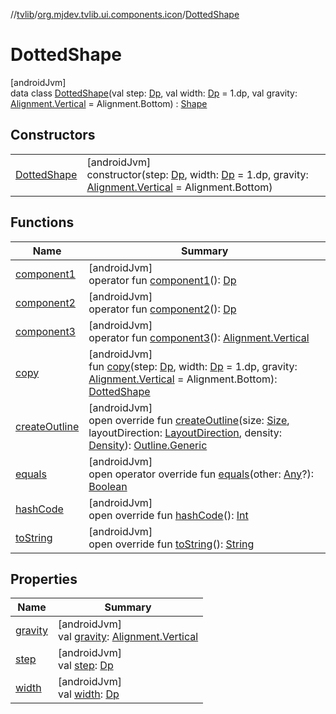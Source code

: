 //[tvlib](../../../index.md)/[org.mjdev.tvlib.ui.components.icon](../index.md)/[DottedShape](index.md)

# DottedShape

[androidJvm]\
data class [DottedShape](index.md)(val step: [Dp](https://developer.android.com/reference/kotlin/androidx/compose/ui/unit/Dp.html), val width: [Dp](https://developer.android.com/reference/kotlin/androidx/compose/ui/unit/Dp.html) = 1.dp, val gravity: [Alignment.Vertical](https://developer.android.com/reference/kotlin/androidx/compose/ui/Alignment.Vertical.html) = Alignment.Bottom) : [Shape](https://developer.android.com/reference/kotlin/androidx/compose/ui/graphics/Shape.html)

## Constructors

| | |
|---|---|
| [DottedShape](-dotted-shape.md) | [androidJvm]<br>constructor(step: [Dp](https://developer.android.com/reference/kotlin/androidx/compose/ui/unit/Dp.html), width: [Dp](https://developer.android.com/reference/kotlin/androidx/compose/ui/unit/Dp.html) = 1.dp, gravity: [Alignment.Vertical](https://developer.android.com/reference/kotlin/androidx/compose/ui/Alignment.Vertical.html) = Alignment.Bottom) |

## Functions

| Name | Summary |
|---|---|
| [component1](component1.md) | [androidJvm]<br>operator fun [component1](component1.md)(): [Dp](https://developer.android.com/reference/kotlin/androidx/compose/ui/unit/Dp.html) |
| [component2](component2.md) | [androidJvm]<br>operator fun [component2](component2.md)(): [Dp](https://developer.android.com/reference/kotlin/androidx/compose/ui/unit/Dp.html) |
| [component3](component3.md) | [androidJvm]<br>operator fun [component3](component3.md)(): [Alignment.Vertical](https://developer.android.com/reference/kotlin/androidx/compose/ui/Alignment.Vertical.html) |
| [copy](copy.md) | [androidJvm]<br>fun [copy](copy.md)(step: [Dp](https://developer.android.com/reference/kotlin/androidx/compose/ui/unit/Dp.html), width: [Dp](https://developer.android.com/reference/kotlin/androidx/compose/ui/unit/Dp.html) = 1.dp, gravity: [Alignment.Vertical](https://developer.android.com/reference/kotlin/androidx/compose/ui/Alignment.Vertical.html) = Alignment.Bottom): [DottedShape](index.md) |
| [createOutline](create-outline.md) | [androidJvm]<br>open override fun [createOutline](create-outline.md)(size: [Size](https://developer.android.com/reference/kotlin/androidx/compose/ui/geometry/Size.html), layoutDirection: [LayoutDirection](https://developer.android.com/reference/kotlin/androidx/compose/ui/unit/LayoutDirection.html), density: [Density](https://developer.android.com/reference/kotlin/androidx/compose/ui/unit/Density.html)): [Outline.Generic](https://developer.android.com/reference/kotlin/androidx/compose/ui/graphics/Outline.Generic.html) |
| [equals](../../org.mjdev.tvlib.webscrapper.select/-element-not-found-exception/index.md#585090901%2FFunctions%2F-1596939238) | [androidJvm]<br>open operator override fun [equals](../../org.mjdev.tvlib.webscrapper.select/-element-not-found-exception/index.md#585090901%2FFunctions%2F-1596939238)(other: [Any](https://kotlinlang.org/api/latest/jvm/stdlib/kotlin/-any/index.html)?): [Boolean](https://kotlinlang.org/api/latest/jvm/stdlib/kotlin/-boolean/index.html) |
| [hashCode](../../org.mjdev.tvlib.webscrapper.select/-element-not-found-exception/index.md#1794629105%2FFunctions%2F-1596939238) | [androidJvm]<br>open override fun [hashCode](../../org.mjdev.tvlib.webscrapper.select/-element-not-found-exception/index.md#1794629105%2FFunctions%2F-1596939238)(): [Int](https://kotlinlang.org/api/latest/jvm/stdlib/kotlin/-int/index.html) |
| [toString](../../org.mjdev.tvlib.webscrapper.select/-element-not-found-exception/index.md#1616463040%2FFunctions%2F-1596939238) | [androidJvm]<br>open override fun [toString](../../org.mjdev.tvlib.webscrapper.select/-element-not-found-exception/index.md#1616463040%2FFunctions%2F-1596939238)(): [String](https://kotlinlang.org/api/latest/jvm/stdlib/kotlin/-string/index.html) |

## Properties

| Name | Summary |
|---|---|
| [gravity](gravity.md) | [androidJvm]<br>val [gravity](gravity.md): [Alignment.Vertical](https://developer.android.com/reference/kotlin/androidx/compose/ui/Alignment.Vertical.html) |
| [step](step.md) | [androidJvm]<br>val [step](step.md): [Dp](https://developer.android.com/reference/kotlin/androidx/compose/ui/unit/Dp.html) |
| [width](width.md) | [androidJvm]<br>val [width](width.md): [Dp](https://developer.android.com/reference/kotlin/androidx/compose/ui/unit/Dp.html) |
